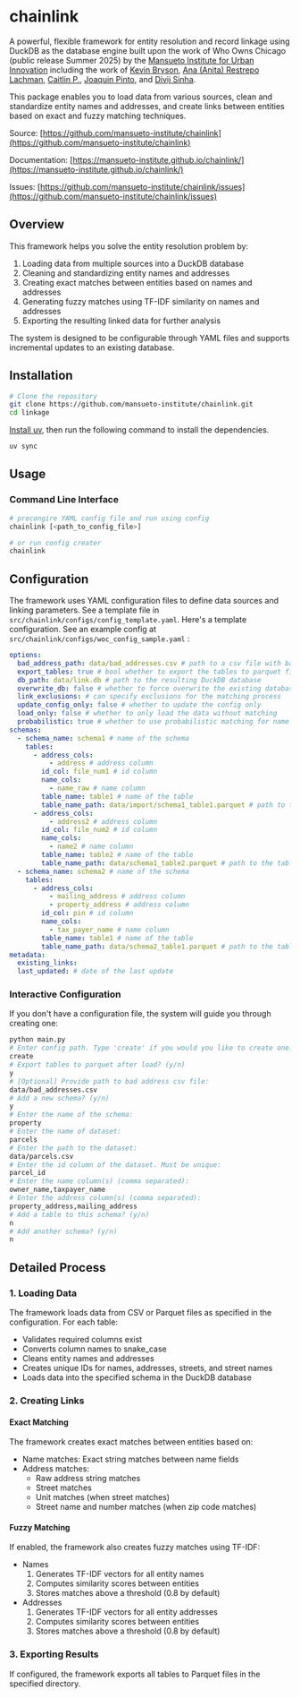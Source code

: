 # chainlink

A powerful, flexible framework for entity resolution and record linkage using DuckDB as the database engine built upon the work of Who Owns Chicago (public release Summer 2025) by the [Mansueto Institute for Urban Innovation](https://miurban.uchicago.edu/) including the work of [Kevin Bryson](https://github.com/cmdkev), [Ana (Anita) Restrepo Lachman](https://github.com/anitarestrepo16), [Caitlin P.](https://github.com/CaitlinCP), [Joaquin Pinto](https://github.com/joaquinpinto), and [Divij Sinha](https://github.com/divij-sinha). 


This package enables you to load data from various sources, clean and standardize entity names and addresses, and create links between entities based on exact and fuzzy matching techniques.

Source: [https://github.com/mansueto-institute/chainlink](https://github.com/mansueto-institute/chainlink)

Documentation: [https://mansueto-institute.github.io/chainlink/](https://mansueto-institute.github.io/chainlink/)

Issues: [https://github.com/mansueto-institute/chainlink/issues](https://github.com/mansueto-institute/chainlink/issues)

## Overview

This framework helps you solve the entity resolution problem by:

1. Loading data from multiple sources into a DuckDB database
2. Cleaning and standardizing entity names and addresses
3. Creating exact matches between entities based on names and addresses
4. Generating fuzzy matches using TF-IDF similarity on names and addresses
5. Exporting the resulting linked data for further analysis

The system is designed to be configurable through YAML files and supports incremental updates to an existing database.

## Installation

```bash
# Clone the repository
git clone https://github.com/mansueto-institute/chainlink.git
cd linkage
```

[Install uv](https://docs.astral.sh/uv/getting-started/installation/), then run the following command to install the dependencies.

```bash
uv sync
```


## Usage

### Command Line Interface

```bash
# precongire YAML config file and run using config
chainlink [<path_to_config_file>]

# or run config creater
chainlink
```

## Configuration

The framework uses YAML configuration files to define data sources and linking parameters. See a template file in `src/chainlink/configs/config_template.yaml`. Here's a template configuration. See an example config at `src/chainlink/configs/woc_config_sample.yaml` :

```yaml
options:
  bad_address_path: data/bad_addresses.csv # path to a csv file with bad addresses that should not be matched
  export_tables: true # bool whether to export the tables to parquet files
  db_path: data/link.db # path to the resulting DuckDB database
  overwrite_db: false # whether to force overwrite the existing database or add to existing tables
  link_exclusions: # can specify exclusions for the matching process
  update_config_only: false # whether to update the config only
  load_only: false # whether to only load the data without matching
  probabilistic: true # whether to use probabilistic matching for name and address
schemas:
  - schema_name: schema1 # name of the schema
    tables:
      - address_cols:
          - address # address column
        id_col: file_num1 # id column
        name_cols:
          - name_raw # name column
        table_name: table1 # name of the table
        table_name_path: data/import/schema1_table1.parquet # path to the table
      - address_cols:
          - address2 # address column
        id_col: file_num2 # id column
        name_cols:
          - name2 # name column
        table_name: table2 # name of the table
        table_name_path: data/schema1_table2.parquet # path to the table
  - schema_name: schema2 # name of the schema
    tables:
      - address_cols:
          - mailing_address # address column
          - property_address # address column
        id_col: pin # id column
        name_cols:
          - tax_payer_name # name column
        table_name: table1 # name of the table
        table_name_path: data/schema2_table1.parquet # path to the table
metadata:
  existing_links:
  last_updated: # date of the last update

```

### Interactive Configuration

If you don't have a configuration file, the system will guide you through creating one:

```bash
python main.py
# Enter config path. Type 'create' if you would you like to create one.
create
# Export tables to parquet after load? (y/n)
y
# [Optional] Provide path to bad address csv file:
data/bad_addresses.csv
# Add a new schema? (y/n)
y
# Enter the name of the schema:
property
# Enter the name of dataset:
parcels
# Enter the path to the dataset:
data/parcels.csv
# Enter the id column of the dataset. Must be unique:
parcel_id
# Enter the name column(s) (comma separated):
owner_name,taxpayer_name
# Enter the address column(s) (comma separated):
property_address,mailing_address
# Add a table to this schema? (y/n)
n
# Add another schema? (y/n)
n
```


## Detailed Process

### 1. Loading Data

The framework loads data from CSV or Parquet files as specified in the configuration. For each table:

- Validates required columns exist
- Converts column names to snake_case
- Cleans entity names and addresses
- Creates unique IDs for names, addresses, streets, and street names
- Loads data into the specified schema in the DuckDB database


### 2. Creating Links

#### Exact Matching

The framework creates exact matches between entities based on:

- Name matches: Exact string matches between name fields
- Address matches:
    - Raw address string matches
    - Street matches
    - Unit matches (when street matches)
    - Street name and number matches (when zip code matches)


#### Fuzzy Matching

If enabled, the framework also creates fuzzy matches using TF-IDF:

- Names
  1. Generates TF-IDF vectors for all entity names
  1. Computes similarity scores between entities
  1. Stores matches above a threshold (0.8 by default)
- Addresses
  1. Generates TF-IDF vectors for all entity addresses
  1. Computes similarity scores between entities
  1. Stores matches above a threshold (0.8 by default)

### 3. Exporting Results

If configured, the framework exports all tables to Parquet files in the specified directory.
